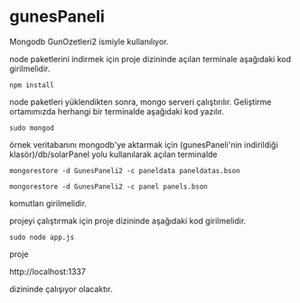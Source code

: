 # gunesPaneli

Mongodb GunOzetleri2 ismiyle kullanılıyor.

node paketlerini indirmek için proje dizininde açılan terminale aşağıdaki kod girilmelidir.

```
npm install
```

node paketleri yüklendikten sonra, mongo serveri çalıştırılır. Geliştirme ortamımızda herhangi bir terminalde aşağıdaki kod yazılır.

```
sudo mongod
```

örnek veritabanını mongodb'ye aktarmak için (gunesPaneli'nin indirildiği klasör)/db/solarPanel yolu kullanılarak açılan terminalde 

```
mongorestore -d GunesPaneli2 -c paneldata paneldatas.bson
```
```
mongorestore -d GunesPaneli2 -c panel panels.bson
```

komutları girilmelidir.

projeyi çalıştırmak için proje dizininde aşağıdaki kod girilmelidir.

```
sudo node app.js
```

proje 

http://localhost:1337

dizininde çalışıyor olacaktır.
